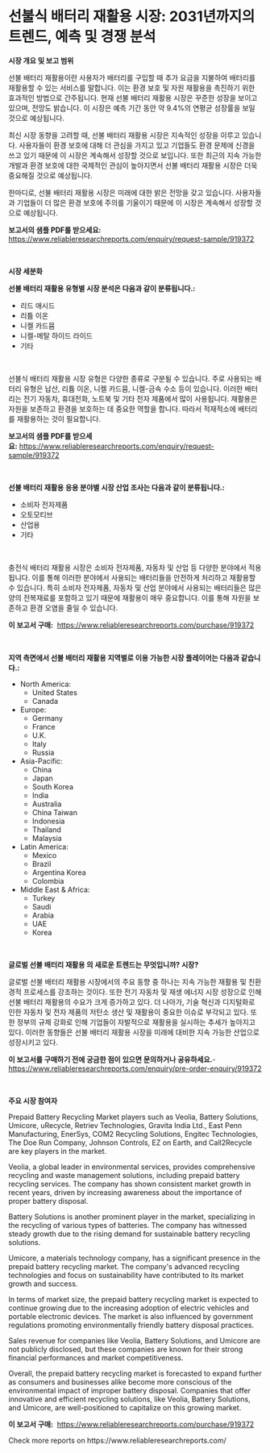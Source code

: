 <p><h1>선불식 배터리 재활용 시장: 2031년까지의 트렌드, 예측 및 경쟁 분석</h1></p><p><strong>시장 개요 및 보고 범위</strong></p>
<p><p>선불 배터리 재활용이란 사용자가 배터리를 구입할 때 추가 요금을 지불하여 배터리를 재활용할 수 있는 서비스를 말합니다. 이는 환경 보호 및 자원 재활용을 촉진하기 위한 효과적인 방법으로 간주됩니다. 현재 선불 배터리 재활용 시장은 꾸준한 성장을 보이고 있으며, 전망도 밝습니다. 이 시장은 예측 기간 동안 약 9.4%의 연평균 성장률을 보일 것으로 예상됩니다.</p><p>최신 시장 동향을 고려할 때, 선불 배터리 재활용 시장은 지속적인 성장을 이루고 있습니다. 사용자들이 환경 보호에 대해 더 관심을 가지고 있고 기업들도 환경 문제에 신경을 쓰고 있기 때문에 이 시장은 계속해서 성장할 것으로 보입니다. 또한 최근의 지속 가능한 개발과 환경 보호에 대한 국제적인 관심이 높아지면서 선불 배터리 재활용 시장은 더욱 중요해질 것으로 예상됩니다.</p><p>한마디로, 선불 배터리 재활용 시장은 미래에 대한 밝은 전망을 갖고 있습니다. 사용자들과 기업들이 더 많은 환경 보호에 주의를 기울이기 때문에 이 시장은 계속해서 성장할 것으로 예상됩니다.</p></p>
<p><strong>보고서의 샘플 PDF를 받으세요:</strong> <a href="https://www.reliableresearchreports.com/enquiry/request-sample/919372">https://www.reliableresearchreports.com/enquiry/request-sample/919372</a></p>
<p>&nbsp;</p>
<p><strong>시장 세분화</strong></p>
<p><strong>선불 배터리 재활용 유형별 시장 분석은 다음과 같이 분류됩니다.:</strong></p>
<p><ul><li>리드 애시드</li><li>리튬 이온</li><li>니켈 카드뮴</li><li>니켈-메탈 하이드 라이드</li><li>기타</li></ul></p>
<p>&nbsp;</p>
<p><p>선불식 배터리 재활용 시장 유형은 다양한 종류로 구분될 수 있습니다. 주로 사용되는 배터리 유형은 납산, 리튬 이온, 니켈 카드뮴, 니켈-금속 수소 등이 있습니다. 이러한 배터리는 전기 자동차, 휴대전화, 노트북 및 기타 전자 제품에서 많이 사용됩니다. 재활용은 자원을 보존하고 환경을 보호하는 데 중요한 역할을 합니다. 따라서 적재적소에 배터리를 재활용하는 것이 필요합니다.</p></p>
<p><strong>보고서의 샘플 PDF를 받으세요:</strong>&nbsp;<a href="https://www.reliableresearchreports.com/enquiry/request-sample/919372">https://www.reliableresearchreports.com/enquiry/request-sample/919372</a></p>
<p>&nbsp;</p>
<p><strong> 선불 배터리 재활용 응용 분야별 시장 산업 조사는 다음과 같이 분류됩니다.:</strong></p>
<p><ul><li>소비자 전자제품</li><li>오토모티브</li><li>산업용</li><li>기타</li></ul></p>
<p>&nbsp;</p>
<p><p>충전식 배터리 재활용 시장은 소비자 전자제품, 자동차 및 산업 등 다양한 분야에서 적용됩니다. 이를 통해 이러한 분야에서 사용되는 배터리들을 안전하게 처리하고 재활용할 수 있습니다. 특히 소비자 전자제품, 자동차 및 산업 분야에서 사용되는 배터리들은 많은 양의 전복재료를 포함하고 있기 때문에 재활용이 매우 중요합니다. 이를 통해 자원을 보존하고 환경 오염을 줄일 수 있습니다.</p></p>
<p><strong>이 보고서 구매:</strong>&nbsp; <a href="https://www.reliableresearchreports.com/purchase/919372">https://www.reliableresearchreports.com/purchase/919372</a></p>
<p>&nbsp;</p>
<p><strong>지역 측면에서 선불 배터리 재활용 지역별로 이용 가능한 시장 플레이어는 다음과 같습니다.:</strong></p>
<p><ul>
    <li>
        North America:
        <ul>
            <li>United States</li>
            <li>Canada</li>
        </ul>
    </li>
    <li>
        Europe:
        <ul>
            <li>Germany</li>
            <li>France</li>
            <li>U.K.</li>
            <li>Italy</li>
            <li>Russia</li>
        </ul>
    </li>
    <li>
        Asia-Pacific:
        <ul>
            <li>China</li>
            <li>Japan</li>
            <li>South Korea</li>
            <li>India</li>
            <li>Australia</li>
            <li>China Taiwan</li>
            <li>Indonesia</li>
            <li>Thailand</li>
            <li>Malaysia</li>
        </ul>
    </li>
    <li>
        Latin America:
        <ul>
            <li>Mexico</li>
            <li>Brazil</li>
            <li>Argentina Korea</li>
            <li>Colombia</li>
        </ul>
    </li>
    <li>
        Middle East & Africa:
        <ul>
            <li>Turkey</li>
            <li>Saudi</li>
            <li>Arabia</li>
            <li>UAE</li>
            <li>Korea</li>
        </ul>
    </li>
    </ul></p>
<p>&nbsp;</p>
<p><strong>글로벌 선불 배터리 재활용 의 새로운 트렌드는 무엇입니까? 시장?</strong></p>
<p><p>글로벌 선불 배터리 재활용 시장에서의 주요 동향 중 하나는 지속 가능한 재활용 및 친환경적 프로세스를 강조하는 것이다. 또한 전기 자동차 및 재생 에너지 시장 성장으로 인해 선불 배터리 재활용의 수요가 크게 증가하고 있다. 더 나아가, 기술 혁신과 디지털화로 인한 자동차 및 전자 제품의 저탄소 생산 및 재활용이 중요한 이슈로 부각되고 있다. 또한 정부의 규제 강화로 인해 기업들이 자발적으로 재활용을 실시하는 추세가 높아지고 있다. 이러한 동향들은 선불 배터리 재활용 시장을 미래에 대비한 지속 가능한 산업으로 성장시키고 있다.</p></p>
<p><strong>이 보고서를 구매하기 전에 궁금한 점이 있으면 문의하거나 공유하세요.</strong>- <a href="https://www.reliableresearchreports.com/enquiry/pre-order-enquiry/919372">https://www.reliableresearchreports.com/enquiry/pre-order-enquiry/919372</a></p>
<p>&nbsp;</p>
<p><strong>주요 시장 참여자</strong></p>
<p><p>Prepaid Battery Recycling Market players such as Veolia, Battery Solutions, Umicore, uRecycle, Retriev Technologies, Gravita India Ltd., East Penn Manufacturing, EnerSys, COM2 Recycling Solutions, Engitec Technologies, The Doe Run Company, Johnson Controls, EZ on Earth, and Call2Recycle are key players in the market.</p><p>Veolia, a global leader in environmental services, provides comprehensive recycling and waste management solutions, including prepaid battery recycling services. The company has shown consistent market growth in recent years, driven by increasing awareness about the importance of proper battery disposal.</p><p>Battery Solutions is another prominent player in the market, specializing in the recycling of various types of batteries. The company has witnessed steady growth due to the rising demand for sustainable battery recycling solutions.</p><p>Umicore, a materials technology company, has a significant presence in the prepaid battery recycling market. The company's advanced recycling technologies and focus on sustainability have contributed to its market growth and success.</p><p>In terms of market size, the prepaid battery recycling market is expected to continue growing due to the increasing adoption of electric vehicles and portable electronic devices. The market is also influenced by government regulations promoting environmentally friendly battery disposal practices.</p><p>Sales revenue for companies like Veolia, Battery Solutions, and Umicore are not publicly disclosed, but these companies are known for their strong financial performances and market competitiveness.</p><p>Overall, the prepaid battery recycling market is forecasted to expand further as consumers and businesses alike become more conscious of the environmental impact of improper battery disposal. Companies that offer innovative and efficient recycling solutions, like Veolia, Battery Solutions, and Umicore, are well-positioned to capitalize on this growing market.</p></p>
<p><strong>이 보고서 구매:</strong>&nbsp;&nbsp;<a href="https://www.reliableresearchreports.com/purchase/919372">https://www.reliableresearchreports.com/purchase/919372</a></p>
<p>Check more reports on https://www.reliableresearchreports.com/</p>
